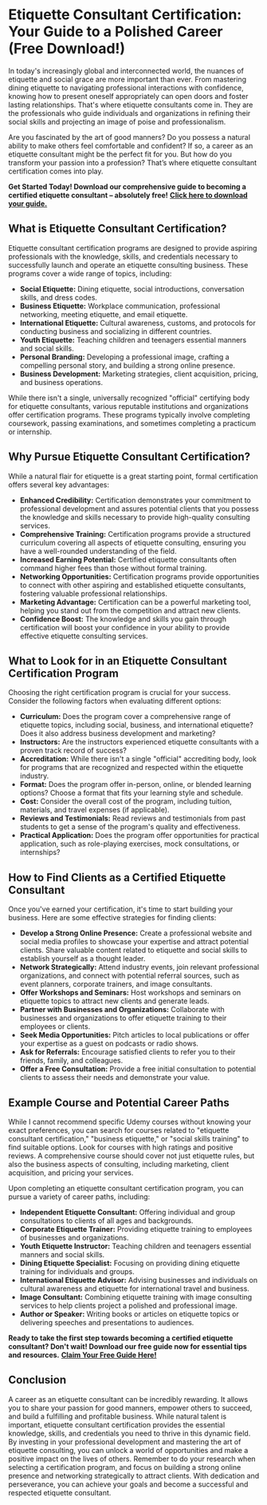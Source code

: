 # Etiquette Consultant Certification: Your Guide to a Polished Career (Free Download!)

In today's increasingly global and interconnected world, the nuances of etiquette and social grace are more important than ever. From mastering dining etiquette to navigating professional interactions with confidence, knowing how to present oneself appropriately can open doors and foster lasting relationships. That's where etiquette consultants come in. They are the professionals who guide individuals and organizations in refining their social skills and projecting an image of poise and professionalism.

Are you fascinated by the art of good manners? Do you possess a natural ability to make others feel comfortable and confident? If so, a career as an etiquette consultant might be the perfect fit for you. But how do you transform your passion into a profession? That’s where etiquette consultant certification comes into play.

**Get Started Today! Download our comprehensive guide to becoming a certified etiquette consultant – absolutely free!** [**Click here to download your guide.**](https://udemywork.com/etiquette-consultant-certification)

## What is Etiquette Consultant Certification?

Etiquette consultant certification programs are designed to provide aspiring professionals with the knowledge, skills, and credentials necessary to successfully launch and operate an etiquette consulting business. These programs cover a wide range of topics, including:

*   **Social Etiquette:** Dining etiquette, social introductions, conversation skills, and dress codes.
*   **Business Etiquette:** Workplace communication, professional networking, meeting etiquette, and email etiquette.
*   **International Etiquette:** Cultural awareness, customs, and protocols for conducting business and socializing in different countries.
*   **Youth Etiquette:** Teaching children and teenagers essential manners and social skills.
*   **Personal Branding:** Developing a professional image, crafting a compelling personal story, and building a strong online presence.
*   **Business Development:** Marketing strategies, client acquisition, pricing, and business operations.

While there isn't a single, universally recognized "official" certifying body for etiquette consultants, various reputable institutions and organizations offer certification programs. These programs typically involve completing coursework, passing examinations, and sometimes completing a practicum or internship.

## Why Pursue Etiquette Consultant Certification?

While a natural flair for etiquette is a great starting point, formal certification offers several key advantages:

*   **Enhanced Credibility:** Certification demonstrates your commitment to professional development and assures potential clients that you possess the knowledge and skills necessary to provide high-quality consulting services.
*   **Comprehensive Training:** Certification programs provide a structured curriculum covering all aspects of etiquette consulting, ensuring you have a well-rounded understanding of the field.
*   **Increased Earning Potential:** Certified etiquette consultants often command higher fees than those without formal training.
*   **Networking Opportunities:** Certification programs provide opportunities to connect with other aspiring and established etiquette consultants, fostering valuable professional relationships.
*   **Marketing Advantage:** Certification can be a powerful marketing tool, helping you stand out from the competition and attract new clients.
*   **Confidence Boost:** The knowledge and skills you gain through certification will boost your confidence in your ability to provide effective etiquette consulting services.

## What to Look for in an Etiquette Consultant Certification Program

Choosing the right certification program is crucial for your success. Consider the following factors when evaluating different options:

*   **Curriculum:** Does the program cover a comprehensive range of etiquette topics, including social, business, and international etiquette? Does it also address business development and marketing?
*   **Instructors:** Are the instructors experienced etiquette consultants with a proven track record of success?
*   **Accreditation:** While there isn't a single "official" accrediting body, look for programs that are recognized and respected within the etiquette industry.
*   **Format:** Does the program offer in-person, online, or blended learning options? Choose a format that fits your learning style and schedule.
*   **Cost:** Consider the overall cost of the program, including tuition, materials, and travel expenses (if applicable).
*   **Reviews and Testimonials:** Read reviews and testimonials from past students to get a sense of the program's quality and effectiveness.
*   **Practical Application:** Does the program offer opportunities for practical application, such as role-playing exercises, mock consultations, or internships?

## How to Find Clients as a Certified Etiquette Consultant

Once you've earned your certification, it's time to start building your business. Here are some effective strategies for finding clients:

*   **Develop a Strong Online Presence:** Create a professional website and social media profiles to showcase your expertise and attract potential clients. Share valuable content related to etiquette and social skills to establish yourself as a thought leader.
*   **Network Strategically:** Attend industry events, join relevant professional organizations, and connect with potential referral sources, such as event planners, corporate trainers, and image consultants.
*   **Offer Workshops and Seminars:** Host workshops and seminars on etiquette topics to attract new clients and generate leads.
*   **Partner with Businesses and Organizations:** Collaborate with businesses and organizations to offer etiquette training to their employees or clients.
*   **Seek Media Opportunities:** Pitch articles to local publications or offer your expertise as a guest on podcasts or radio shows.
*   **Ask for Referrals:** Encourage satisfied clients to refer you to their friends, family, and colleagues.
*   **Offer a Free Consultation:** Provide a free initial consultation to potential clients to assess their needs and demonstrate your value.

## Example Course and Potential Career Paths

While I cannot recommend specific Udemy courses without knowing your exact preferences, you can search for courses related to "etiquette consultant certification," "business etiquette," or "social skills training" to find suitable options. Look for courses with high ratings and positive reviews. A comprehensive course should cover not just etiquette rules, but also the business aspects of consulting, including marketing, client acquisition, and pricing your services.

Upon completing an etiquette consultant certification program, you can pursue a variety of career paths, including:

*   **Independent Etiquette Consultant:** Offering individual and group consultations to clients of all ages and backgrounds.
*   **Corporate Etiquette Trainer:** Providing etiquette training to employees of businesses and organizations.
*   **Youth Etiquette Instructor:** Teaching children and teenagers essential manners and social skills.
*   **Dining Etiquette Specialist:** Focusing on providing dining etiquette training for individuals and groups.
*   **International Etiquette Advisor:** Advising businesses and individuals on cultural awareness and etiquette for international travel and business.
*   **Image Consultant:** Combining etiquette training with image consulting services to help clients project a polished and professional image.
*   **Author or Speaker:** Writing books or articles on etiquette topics or delivering speeches and presentations to audiences.

**Ready to take the first step towards becoming a certified etiquette consultant? Don't wait! Download our free guide now for essential tips and resources.** [**Claim Your Free Guide Here!**](https://udemywork.com/etiquette-consultant-certification)

## Conclusion

A career as an etiquette consultant can be incredibly rewarding. It allows you to share your passion for good manners, empower others to succeed, and build a fulfilling and profitable business. While natural talent is important, etiquette consultant certification provides the essential knowledge, skills, and credentials you need to thrive in this dynamic field. By investing in your professional development and mastering the art of etiquette consulting, you can unlock a world of opportunities and make a positive impact on the lives of others. Remember to do your research when selecting a certification program, and focus on building a strong online presence and networking strategically to attract clients. With dedication and perseverance, you can achieve your goals and become a successful and respected etiquette consultant.
